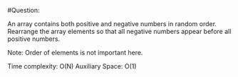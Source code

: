 #Question: 

An array contains both positive and negative numbers in random order. Rearrange the array elements so that all negative numbers appear before all positive numbers.

Note: Order of elements is not important here.

Time complexity: O(N) 
Auxiliary Space: O(1)
